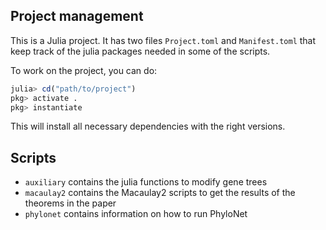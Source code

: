 ## Project management

This is a Julia project. It has two files `Project.toml` and `Manifest.toml` that keep track of the julia packages needed in some of the scripts.

To work on the project, you can do:

```julia
julia> cd("path/to/project")
pkg> activate .
pkg> instantiate
```

This will install all necessary dependencies with the right versions.

## Scripts

- `auxiliary` contains the julia functions to modify gene trees
- `macaulay2` contains the Macaulay2 scripts to get the results of the theorems in the paper
- `phylonet` contains information on how to run PhyloNet